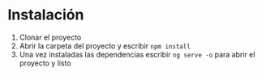 # Instalación

1. Clonar el proyecto
2. Abrir la carpeta del proyecto y escribir `npm install`
3. Una vez instaladas las dependencias escribir `ng serve -o` para abrir el proyecto y listo